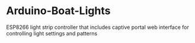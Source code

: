 # Arduino-Boat-Lights

ESP8266 light strip controller that includes captive portal web interface for controlling light settings and patterns

